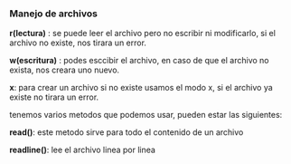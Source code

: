 ### Manejo de archivos

**r(lectura)** : se puede leer el archivo pero no escribir ni modificarlo, si el archivo no existe, nos tirara un error.

**w(escritura)** : podes esccibir el archivo, en caso de que el archivo no exista, nos creara uno nuevo.

**x**: para crear un archivo si no existe usamos el modo x, si el archivo ya existe no tirara un error.

tenemos varios metodos que podemos usar, pueden estar las siguientes:

**read()**: este metodo sirve para todo el contenido de un archivo

**readline()**: lee el archivo linea por linea


